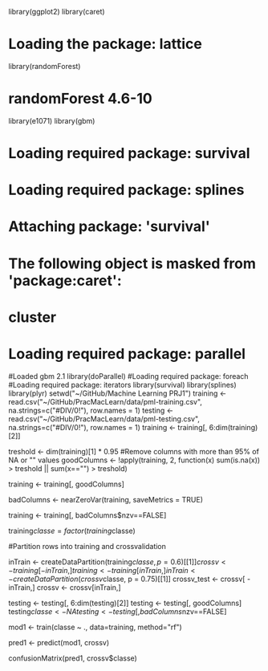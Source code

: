 library(ggplot2)
library(caret)

# Loading the package: lattice
library(randomForest)

# randomForest 4.6-10

library(e1071)
library(gbm)

# Loading required package: survival
# Loading required package: splines

# Attaching package: 'survival'

# The following object is masked from 'package:caret':
#     cluster

# Loading required package: parallel
#Loaded gbm 2.1
library(doParallel)
#Loading required package: foreach
#Loading required package: iterators
library(survival)
library(splines)
library(plyr)
setwd("~/GitHub/Machine Learning PRJ1")
training <- read.csv("~/GitHub/PracMacLearn/data/pml-training.csv", na.strings=c("#DIV/0!"), row.names = 1)
testing <- read.csv("~/GitHub/PracMacLearn/data/pml-testing.csv", na.strings=c("#DIV/0!"), row.names = 1)
training <- training[, 6:dim(training)[2]]

treshold <- dim(training)[1] * 0.95
#Remove columns with more than 95% of NA or "" values
goodColumns <- !apply(training, 2, function(x) sum(is.na(x)) > treshold  || sum(x=="") > treshold)

training <- training[, goodColumns]

badColumns <- nearZeroVar(training, saveMetrics = TRUE)

training <- training[, badColumns$nzv==FALSE]

training$classe = factor(training$classe)

#Partition rows into training and crossvalidation

inTrain <- createDataPartition(training$classe, p = 0.6)[[1]]
crossv <- training[-inTrain,]
training <- training[ inTrain,]
inTrain <- createDataPartition(crossv$classe, p = 0.75)[[1]]
crossv_test <- crossv[ -inTrain,]
crossv <- crossv[inTrain,]


testing <- testing[, 6:dim(testing)[2]]
testing <- testing[, goodColumns]
testing$classe <- NA
testing <- testing[, badColumns$nzv==FALSE]

mod1 <- train(classe ~ ., data=training, method="rf")

pred1 <- predict(mod1, crossv)

confusionMatrix(pred1, crossv$classe)
